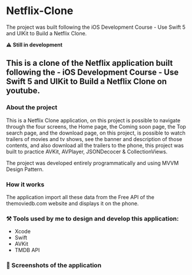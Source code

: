 # Netflix-Clone
 The project was built following the iOS Development Course - Use Swift 5 and UIKit to Build a Netflix Clone.

⚠️ **Still in development**

 ## This is a clone of the Netflix application built following the - iOS Development Course - Use Swift 5 and UIKit to Build a Netflix Clone on youtube.

### About the project 

This is a Netflix Clone application, on this project is possible to navigate through the four screens, the Home page, the Coming soon page, the Top search page, and the download page, on this project, is possible to watch trailers of movies and tv shows, see the banner and description of those contents, and also download all the trailers to the phone, this project was built to practice AVKit, AVPlayer, JSONDecocer & CollectionViews.

The project was developed entirely programmatically and using MVVM Design Pattern.

### How it works

The application import all these data from the Free API of the themoviedb.com website and displays it on the phone.

### ⚒️ Tools used by me to design and develop this application:

- Xcode 
- Swift
- AVKit
- TMDB API

### 📸 Screenshots of the application

